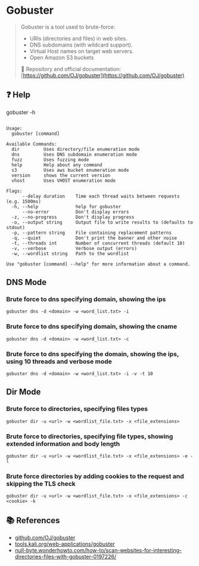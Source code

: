 # Gobuster

> Gobuster is a tool used to brute-force:
>
> * URIs \(directories and files\) in web sites.
> * DNS subdomains \(with wildcard support\).
> * Virtual Host names on target web servers.
> * Open Amazon S3 buckets
>
> 📖 Repository and official documentation: [https://github.com/OJ/gobuster](https://github.com/OJ/gobuster)

## ❓ Help

gobuster -h

```text

Usage:
  gobuster [command]

Available Commands:
  dir         Uses directory/file enumeration mode
  dns         Uses DNS subdomain enumeration mode
  fuzz        Uses fuzzing mode
  help        Help about any command
  s3          Uses aws bucket enumeration mode
  version     shows the current version
  vhost       Uses VHOST enumeration mode

Flags:
      --delay duration    Time each thread waits between requests (e.g. 1500ms)
  -h, --help              help for gobuster
      --no-error          Don't display errors
  -z, --no-progress       Don't display progress
  -o, --output string     Output file to write results to (defaults to stdout)
  -p, --pattern string    File containing replacement patterns
  -q, --quiet             Don't print the banner and other noise
  -t, --threads int       Number of concurrent threads (default 10)
  -v, --verbose           Verbose output (errors)
  -w, --wordlist string   Path to the wordlist

Use "gobuster [command] --help" for more information about a command.
```

## DNS Mode

### Brute force to dns specifying domain, showing the ips

```text
gobuster dns -d <domain> -w <word_list.txt> -i
```

### Brute force to dns specifying domain, showing the cname

```text
gobuster dns -d <domain> -w <word_list.txt> -c
```

### Brute force to dns specifying the domain, showing the ips, using 10 threads and verbose mode

```text
gobuster dns -d <domain> -w <word_list.txt> -i -v -t 10
```

## Dir Mode

### Brute force to directories, specifying files types

```text
gobuster dir -u <url> -w <wordlist_file.txt> -x <file_extensions>
```

### Brute force to directories, specifying file types, showing extended information and body length

```text
gobuster dir -u <url> -w <wordlist_file.txt> -x <file_extensions> -e -l
```

### Brute force directories by adding cookies to the request and skipping the TLS check

```text
gobuster dir -u <url> -w <wordlist_file.txt> -x <file_extensions> -c <cookie> -k
```

## 📚 References

* [github.com/OJ/gobuster](https://github.com/OJ/gobuster)
* [tools.kali.org/web-applications/gobuster](https://tools.kali.org/web-applications/gobuster)
* [null-byte.wonderhowto.com/how-to/scan-websites-for-interesting-directories-files-with-gobuster-0197226/](https://null-byte.wonderhowto.com/how-to/scan-websites-for-interesting-directories-files-with-gobuster-0197226/)

